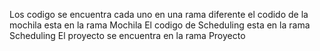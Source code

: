 Los codigo se encuentra cada uno en una rama diferente el codido de la mochila esta en la rama Mochila
El codigo de Scheduling esta en la rama Scheduling
El proyecto se encuentra en la rama Proyecto
